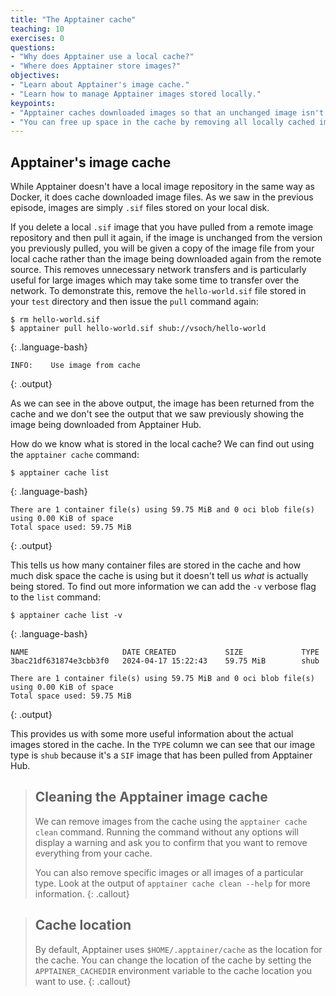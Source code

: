 ```yaml
---
title: "The Apptainer cache"
teaching: 10
exercises: 0
questions:
- "Why does Apptainer use a local cache?"
- "Where does Apptainer store images?"
objectives:
- "Learn about Apptainer's image cache."
- "Learn how to manage Apptainer images stored locally."
keypoints:
- "Apptainer caches downloaded images so that an unchanged image isn't downloaded again when it is requested using the `apptainer pull` command."
- "You can free up space in the cache by removing all locally cached images or by specifying individual images to remove."
---
```


## Apptainer's image cache

While Apptainer doesn't have a local image repository in the same way as Docker, it does cache downloaded image files. As we saw in the previous episode, images are simply `.sif` files stored on your local disk. 

If you delete a local `.sif` image that you have pulled from a remote image repository and then pull it again, if the image is unchanged from the version you previously pulled, you will be given a copy of the image file from your local cache rather than the image being downloaded again from the remote source. This removes unnecessary network transfers and is particularly useful for large images which may take some time to transfer over the network. To demonstrate this, remove the `hello-world.sif` file stored in your `test` directory and then issue the `pull` command again:

~~~
$ rm hello-world.sif
$ apptainer pull hello-world.sif shub://vsoch/hello-world
~~~
{: .language-bash}

~~~
INFO:    Use image from cache
~~~
{: .output}

As we can see in the above output, the image has been returned from the cache and we don't see the output that we saw previously showing the image being downloaded from Apptainer Hub.

How do we know what is stored in the local cache? We can find out using the `apptainer cache` command:

~~~
$ apptainer cache list
~~~
{: .language-bash}

~~~
There are 1 container file(s) using 59.75 MiB and 0 oci blob file(s) using 0.00 KiB of space
Total space used: 59.75 MiB
~~~
{: .output}

This tells us how many container files are stored in the cache and how much disk space the cache is using but it doesn't tell us _what_ is actually being stored. To find out more information we can add the `-v` verbose flag to the `list` command:

~~~
$ apptainer cache list -v
~~~
{: .language-bash}

~~~
NAME                     DATE CREATED           SIZE             TYPE
3bac21df631874e3cbb3f0   2024-04-17 15:22:43    59.75 MiB        shub

There are 1 container file(s) using 59.75 MiB and 0 oci blob file(s) using 0.00 KiB of space
Total space used: 59.75 MiB
~~~
{: .output}

This provides us with some more useful information about the actual images stored in the cache. In the `TYPE` column we can see that our image type is `shub` because it's a `SIF` image that has been pulled from Apptainer Hub. 

> ## Cleaning the Apptainer image cache
> We can remove images from the cache using the `apptainer cache clean` command. Running the command without any options will display a warning and ask you to confirm that you want to remove everything from your cache.
>
> You can also remove specific images or all images of a particular type. Look at the output of `apptainer cache clean --help` for more information.
{: .callout}

> ## Cache location
> By default, Apptainer uses `$HOME/.apptainer/cache` as the location for the cache. You can change the location of the cache by setting the `APPTAINER_CACHEDIR` environment variable to the cache location you want to use.
{: .callout}
